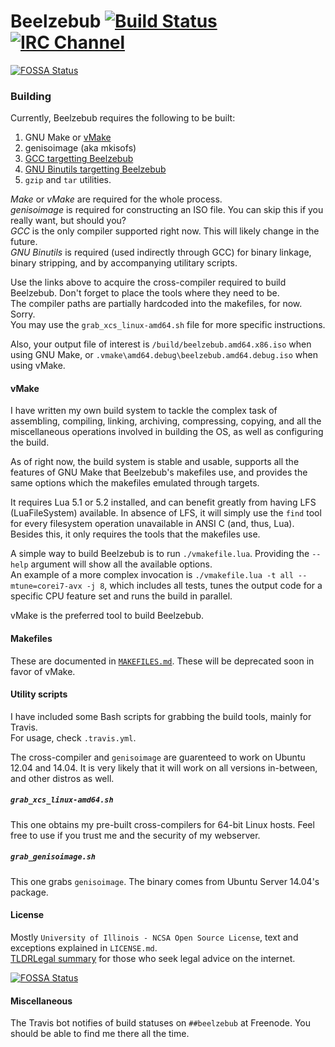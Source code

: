 # Beelzebub [![Build Status](https://travis-ci.org/vercas/Beelzebub.svg?branch=master)](https://travis-ci.org/vercas/Beelzebub) [![IRC Channel](https://img.shields.io/badge/IRC-beelzebub-blue.svg)](http://webchat.freenode.net/?channels=%23%23beelzebub)
[![FOSSA Status](https://app.fossa.io/api/projects/git%2Bgithub.com%2Fvercas%2FBeelzebub.svg?type=shield)](https://app.fossa.io/projects/git%2Bgithub.com%2Fvercas%2FBeelzebub?ref=badge_shield)

### Building

Currently, Beelzebub requires the following to be built:  

 1. GNU Make or [vMake](https://github.com/vercas/vMake)
 2. genisoimage (aka mkisofs)
 3. [GCC targetting Beelzebub](https://github.com/vercas/Beelzebub-toolchains)
 4. [GNU Binutils targetting Beelzebub](https://github.com/vercas/Beelzebub-toolchains)
 5. `gzip` and `tar` utilities.

*Make* or *vMake* are required for the whole process.  
*genisoimage* is required for constructing an ISO file. You can skip this if you really want, but should you?  
*GCC* is the only compiler supported right now. This will likely change in the future.  
*GNU Binutils* is required (used indirectly through GCC) for binary linkage, binary stripping, and by accompanying utilitary scripts.  

Use the links above to acquire the cross-compiler required to build Beelzebub. Don't forget to place the tools where they need to be.  
The compiler paths are partially hardcoded into the makefiles, for now. Sorry.  
You may use the `grab_xcs_linux-amd64.sh` file for more specific instructions.  

Also, your output file of interest is `/build/beelzebub.amd64.x86.iso` when using GNU Make, or `.vmake\amd64.debug\beelzebub.amd64.debug.iso` when using vMake.  

#### vMake

I have written my own build system to tackle the complex task of assembling, compiling, linking, archiving, compressing, copying, and all the miscellaneous operations involved in building the OS, as well as configuring the build.  

As of right now, the build system is stable and usable, supports all the features of GNU Make that Beelzebub's makefiles use, and provides the same options which the makefiles emulated through targets.  

It requires Lua 5.1 or 5.2 installed, and can benefit greatly from having LFS (LuaFileSystem) available. In absence of LFS, it will simply use the `find` tool for every filesystem operation unavailable in ANSI C (and, thus, Lua).  
Besides this, it only requires the tools that the makefiles use.  

A simple way to build Beelzebub is to run `./vmakefile.lua`. Providing the `--help` argument will show all the available options.  
An example of a more complex invocation is `./vmakefile.lua -t all --mtune=corei7-avx -j 8`, which includes all tests, tunes the output code for a specific CPU feature set and runs the build in parallel.  

vMake is the preferred tool to build Beelzebub.

#### Makefiles

These are documented in [`MAKEFILES.md`](https://github.com/vercas/Beelzebub/blob/master/MAKEFILES.md). These will be deprecated soon in favor of vMake.

#### Utility scripts

I have included some Bash scripts for grabbing the build tools, mainly for Travis.  
For usage, check `.travis.yml`.  

The cross-compiler and `genisoimage` are guarenteed to work on Ubuntu 12.04 and 14.04. It is very likely that it will work on all versions in-between, and other distros as well.  

##### `grab_xcs_linux-amd64.sh`

This one obtains my pre-built cross-compilers for 64-bit Linux hosts. Feel free to use if you trust me and the security of my webserver.  

##### `grab_genisoimage.sh`

This one grabs `genisoimage`. The binary comes from Ubuntu Server 14.04's package.  

#### License

Mostly `University of Illinois - NCSA Open Source License`, text and exceptions explained in `LICENSE.md`.  
[TLDRLegal summary](https://tldrlegal.com/l/ncsa) for those who seek legal advice on the internet.  


[![FOSSA Status](https://app.fossa.io/api/projects/git%2Bgithub.com%2Fvercas%2FBeelzebub.svg?type=large)](https://app.fossa.io/projects/git%2Bgithub.com%2Fvercas%2FBeelzebub?ref=badge_large)

#### Miscellaneous

The Travis bot notifies of build statuses on `##beelzebub` at Freenode.
You should be able to find me there all the time.
